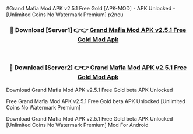 #Grand Mafia Mod APK v2.5.1 Free Gold [APK-MOD] - APK Unlocked - [Unlimited Coins No Watermark Premium] p2neu



<div align="center">

<h3>🔴 Download [Server1] 👉👉 <a href="https://momento.my/?title=Grand_Mafia_Mod_APK_v2.5.1_Free_Gold">Grand Mafia Mod APK v2.5.1 Free Gold Mod Apk</a></h3><br>

<h3>🔴 Download [Server2] 👉👉 <a href="https://momento.my/?title=Grand_Mafia_Mod_APK_v2.5.1_Free_Gold">Grand Mafia Mod APK v2.5.1 Free Gold Mod Apk</a></h3>
</div>



Download Grand Mafia Mod APK v2.5.1 Free Gold beta APK Unlocked

Free Grand Mafia Mod APK v2.5.1 Free Gold beta APK Unlocked [Unlimited Coins No Watermark Premium]

Download Grand Mafia Mod APK v2.5.1 Free Gold beta APK Unlocked [Unlimited Coins No Watermark Premium] Mod For Android
